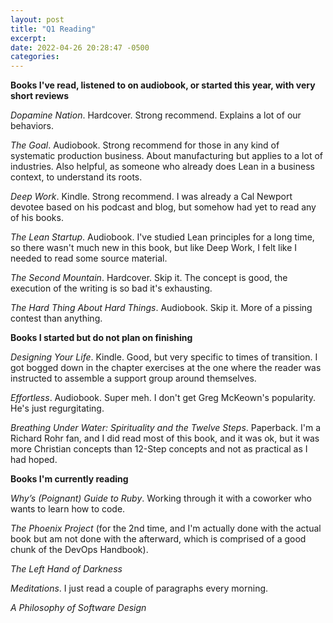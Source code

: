 ```yaml
---
layout: post
title: "Q1 Reading"
excerpt: 
date: 2022-04-26 20:28:47 -0500
categories: 
---
```


**Books I've read, listened to on audiobook, or started this year, with very short reviews**

_Dopamine Nation_. Hardcover. Strong recommend. Explains a lot of our behaviors.

_The Goal_. Audiobook. Strong recommend for those in any kind of systematic production business. About manufacturing but applies to a lot of industries. Also helpful, as someone who already does Lean in a business context, to understand its roots.

_Deep Work_. Kindle. Strong recommend. I was already a Cal Newport devotee based on his podcast and blog, but somehow had yet to read any of his books.

_The Lean Startup_. Audiobook. I've studied Lean principles for a long time, so there wasn't much new in this book, but like Deep Work, I felt like I needed to read some source material.

_The Second Mountain_. Hardcover. Skip it. The concept is good, the execution of the writing is so bad it's exhausting.

_The Hard Thing About Hard Things_. Audiobook. Skip it. More of a pissing contest than anything.

**Books I started but do not plan on finishing**

_Designing Your Life_. Kindle. Good, but very specific to times of transition. I got bogged down in the chapter exercises at the one where the reader was instructed to assemble a support group around themselves.

_Effortless_. Audiobook. Super meh. I don't get Greg McKeown's popularity. He's just regurgitating.

_Breathing Under Water: Spirituality and the Twelve Steps_. Paperback. I'm a Richard Rohr fan, and I did read most of this book, and it was ok, but it was more Christian concepts than 12-Step concepts and not as practical as I had hoped.

**Books I'm currently reading**

_Why’s (Poignant) Guide to Ruby_. Working through it with a coworker who wants to learn how to code.

_The Phoenix Project_ (for the 2nd time, and I'm actually done with the actual book but am not done with the afterward, which is comprised of a good chunk of the DevOps Handbook).

_The Left Hand of Darkness_

_Meditations_. I just read a couple of paragraphs every morning.

_A Philosophy of Software Design_
